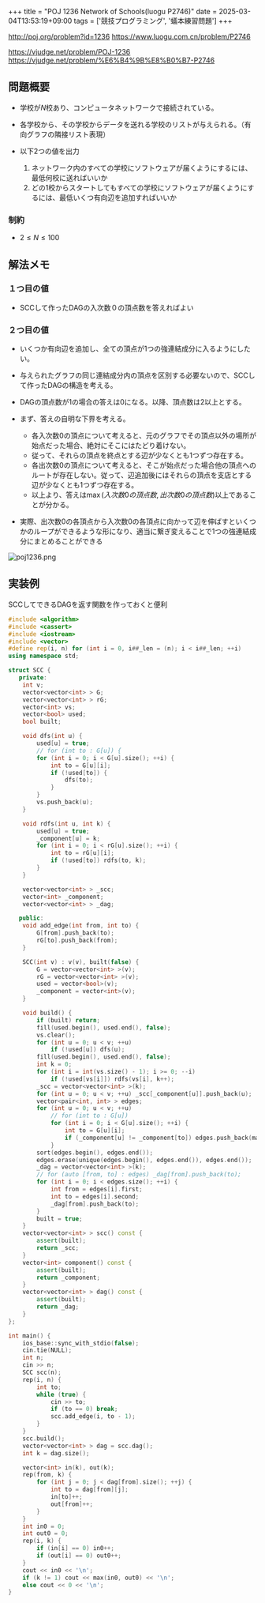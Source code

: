 +++
title = "POJ 1236 Network of Schools(luogu P2746)"
date = 2025-03-04T13:53:19+09:00
tags = ['競技プログラミング', '蟻本練習問題']
+++

http://poj.org/problem?id=1236
https://www.luogu.com.cn/problem/P2746

https://vjudge.net/problem/POJ-1236
https://vjudge.net/problem/%E6%B4%9B%E8%B0%B7-P2746
<!--more-->
## 問題概要
- 学校が$N$校あり、コンピュータネットワークで接続されている。
- 各学校から、その学校からデータを送れる学校のリストが与えられる。（有向グラフの隣接リスト表現）

- 以下2つの値を出力
	1.  ネットワーク内のすべての学校にソフトウェアが届くようにするには、最低何校に送ればいいか
	2. どの1校からスタートしてもすべての学校にソフトウェアが届くようにするには、最低いくつ有向辺を追加すればいいか

### 制約
- $2\leq N\leq100$
## 解法メモ
### １つ目の値
- SCCして作ったDAGの入次数０の頂点数を答えればよい
### ２つ目の値

- いくつか有向辺を追加し、全ての頂点が1つの強連結成分に入るようにしたい。
- 与えられたグラフの同じ連結成分内の頂点を区別する必要ないので、SCCして作ったDAGの構造を考える。

- DAGの頂点数が1の場合の答えは0になる。以降、頂点数は2以上とする。

- まず、答えの自明な下界を考える。
	- 各入次数0の頂点について考えると、元のグラフでその頂点以外の場所が始点だった場合、絶対にそこにはたどり着けない。
	- 従って、それらの頂点を終点とする辺が少なくとも1つずつ存在する。
	- 各出次数0の頂点について考えると、そこが始点だった場合他の頂点へのルートが存在しない。従って、辺追加後にはそれらの頂点を支店とする辺が少なくとも1つずつ存在する。
	- 以上より、答えは$\max(入次数0の頂点数, 出次数0の頂点数)$以上であることが分かる。

- 実際、出次数0の各頂点から入次数0の各頂点に向かって辺を伸ばすといくつかのループができるような形になり、適当に繋ぎ変えることで1つの強連結成分にまとめることができる

![poj1236.png](poj1236.png)
## 実装例
SCCしてできるDAGを返す関数を作っておくと便利
```cpp
#include <algorithm>
#include <cassert>
#include <iostream>
#include <vector>
#define rep(i, n) for (int i = 0, i##_len = (n); i < i##_len; ++i)
using namespace std;

struct SCC {
   private:
    int v;
    vector<vector<int> > G;
    vector<vector<int> > rG;
    vector<int> vs;
    vector<bool> used;
    bool built;

    void dfs(int u) {
        used[u] = true;
        // for (int to : G[u]) {
        for (int i = 0; i < G[u].size(); ++i) {
            int to = G[u][i];
            if (!used[to]) {
                dfs(to);
            }
        }
        vs.push_back(u);
    }

    void rdfs(int u, int k) {
        used[u] = true;
        _component[u] = k;
        for (int i = 0; i < rG[u].size(); ++i) {
            int to = rG[u][i];
            if (!used[to]) rdfs(to, k);
        }
    }

    vector<vector<int> > _scc;
    vector<int> _component;
    vector<vector<int> > _dag;

   public:
    void add_edge(int from, int to) {
        G[from].push_back(to);
        rG[to].push_back(from);
    }

    SCC(int v) : v(v), built(false) {
        G = vector<vector<int> >(v);
        rG = vector<vector<int> >(v);
        used = vector<bool>(v);
        _component = vector<int>(v);
    }

    void build() {
        if (built) return;
        fill(used.begin(), used.end(), false);
        vs.clear();
        for (int u = 0; u < v; ++u)
            if (!used[u]) dfs(u);
        fill(used.begin(), used.end(), false);
        int k = 0;
        for (int i = int(vs.size() - 1); i >= 0; --i)
            if (!used[vs[i]]) rdfs(vs[i], k++);
        _scc = vector<vector<int> >(k);
        for (int u = 0; u < v; ++u) _scc[_component[u]].push_back(u);
        vector<pair<int, int> > edges;
        for (int u = 0; u < v; ++u)
            // for (int to : G[u])
            for (int i = 0; i < G[u].size(); ++i) {
                int to = G[u][i];
                if (_component[u] != _component[to]) edges.push_back(make_pair(_component[u], _component[to]));
            }
        sort(edges.begin(), edges.end());
        edges.erase(unique(edges.begin(), edges.end()), edges.end());
        _dag = vector<vector<int> >(k);
        // for (auto [from, to] : edges) _dag[from].push_back(to);
        for (int i = 0; i < edges.size(); ++i) {
            int from = edges[i].first;
            int to = edges[i].second;
            _dag[from].push_back(to);
        }
        built = true;
    }
    vector<vector<int> > scc() const {
        assert(built);
        return _scc;
    }
    vector<int> component() const {
        assert(built);
        return _component;
    }
    vector<vector<int> > dag() const {
        assert(built);
        return _dag;
    }
};

int main() {
    ios_base::sync_with_stdio(false);
    cin.tie(NULL);
    int n;
    cin >> n;
    SCC scc(n);
    rep(i, n) {
        int to;
        while (true) {
            cin >> to;
            if (to == 0) break;
            scc.add_edge(i, to - 1);
        }
    }
    scc.build();
    vector<vector<int> > dag = scc.dag();
    int k = dag.size();

    vector<int> in(k), out(k);
    rep(from, k) {
        for (int j = 0; j < dag[from].size(); ++j) {
            int to = dag[from][j];
            in[to]++;
            out[from]++;
        }
    }
    int in0 = 0;
    int out0 = 0;
    rep(i, k) {
        if (in[i] == 0) in0++;
        if (out[i] == 0) out0++;
    }
    cout << in0 << '\n';
    if (k != 1) cout << max(in0, out0) << '\n';
    else cout << 0 << '\n';
}
```